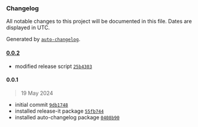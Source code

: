 ### Changelog

All notable changes to this project will be documented in this file. Dates are displayed in UTC.

Generated by [`auto-changelog`](https://github.com/CookPete/auto-changelog).

#### [0.0.2](https://github.com/AndreyUA/angular-ci/compare/0.0.1...0.0.2)

- modified release script [`25b4303`](https://github.com/AndreyUA/angular-ci/commit/25b4303509d2178d829c1e2e15c09a96bbe539e4)

#### 0.0.1

> 19 May 2024

- initial commit [`9db1748`](https://github.com/AndreyUA/angular-ci/commit/9db17481684a2e4d13378ddcf028c2ee7e3d2573)
- installed release-it package [`55fb744`](https://github.com/AndreyUA/angular-ci/commit/55fb744ffd5fe4fcc90fa714b99873096317f9ad)
- installed auto-changelog package [`0408b90`](https://github.com/AndreyUA/angular-ci/commit/0408b905fdd66702d2793dd1dffce498a4c790a9)
